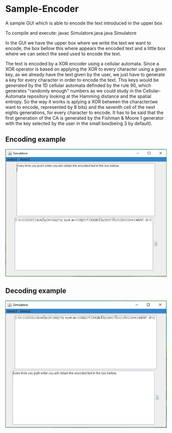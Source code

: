 # Sample-Encoder
A sample GUI which is able to encode the text introduced in the upper box

To compile and execute:
  javac Simulatore.java
  java Simulatore
  
In the GUI we have the upper box where we write the text we want to encode, the box bellow this where appears the encoded text and a little box where we can select the seed used to encode the text.

The text is encoded by a XOR encoder using a cellular automata. Since a XOR operator is based on applying the XOR to every character using a given key, as we already have the text given by the user, we just have to generate a key for every character in order to encode the text. This keys would be generated by the 1D cellular automata definded by the rule 90, which generates "randomly enough" numbers as we could study in the Cellular-Automata repository looking at the Hamming distance and the spatial entropy. So the way it works is aplying a XOR between the character(we want to encode, represented by 8 bits) and the seventh cell of the next eights generations, for every character to encode. It has to be said that the first generation of the CA is generated by the Fishman & Moore 1 generator with the key selected by the user in the small box(being 3 by default).

## Encoding example
![GUI example](https://github.com/coloal/Sample-Encoder/blob/master/ExampleImage.png)

## Decoding example
![GUI example](https://github.com/coloal/Sample-Encoder/blob/master/DecodingImage.png)
